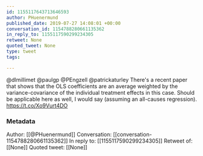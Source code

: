 ```yaml
---
id: 1155117643713646593
author: PHuenermund
published_date: 2019-07-27 14:08:01 +00:00
conversation_id: 1154788280661135362
in_reply_to: 1155117590299234305
retweet: None
quoted_tweet: None
type: tweet
tags:

---
```


@dlmillimet @paulgp @PEngzell @patrickaturley There's a recent paper that shows that the OLS coefficients are an average weighted by the variance-covariance of the individual treatment effects in this case. Should be applicable here as well, I would say (assuming an all-causes regression). https://t.co/Xo9Vurt4DO

### Metadata

Author: [[@PHuenermund]]
Conversation: [[conversation-1154788280661135362]]
In reply to: [[1155117590299234305]]
Retweet of: [[None]]
Quoted tweet: [[None]]
